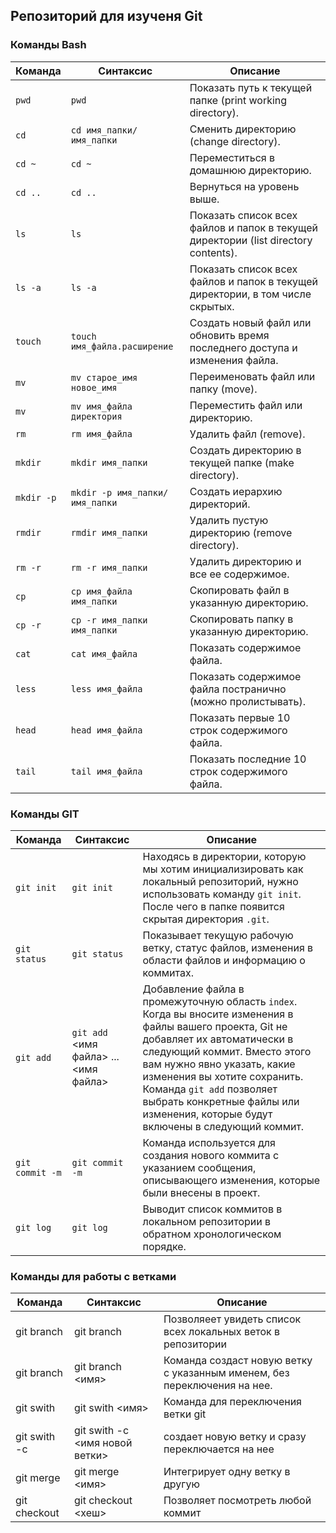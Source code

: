 ## Репозиторий для изученя Git

### Команды Bash
| Команда                                   | Синтаксис                                   | Описание                                                                                   |
|-------------------------------------------|---------------------------------------------|--------------------------------------------------------------------------------------------|
| `pwd`                                     | `pwd`                                       | Показать путь к текущей папке (print working directory).                                  |
| `cd`                                      | `cd имя_папки/имя_папки`                   | Сменить директорию (change directory).                                                    |
| `cd ~`                                    | `cd ~`                                      | Переместиться в домашнюю директорию.                                                      |
| `cd ..`                                   | `cd ..`                                     | Вернуться на уровень выше.                                                                 |
| `ls`                                      | `ls`                                        | Показать список всех файлов и папок в текущей директории (list directory contents).       |
| `ls -a`                                   | `ls -a`                                     | Показать список всех файлов и папок в текущей директории, в том числе скрытых.            |
| `touch`                                   | `touch имя_файла.расширение`                | Создать новый файл или обновить время последнего доступа и изменения файла.               |
| `mv`                                      | `mv старое_имя новое_имя`                  | Переименовать файл или папку (move).                                                      |
| `mv`                                      | `mv имя_файла директория`                  | Переместить файл или директорию.                                                          |
| `rm`                                      | `rm имя_файла`                             | Удалить файл (remove).                                                                     |
| `mkdir`                                   | `mkdir имя_папки`                          | Создать директорию в текущей папке (make directory).                                      |
| `mkdir -p`                                | `mkdir -p имя_папки/имя_папки`            | Создать иерархию директорий.                                                              |
| `rmdir`                                   | `rmdir имя_папки`                          | Удалить пустую директорию (remove directory).                                             |
| `rm -r`                                   | `rm -r имя_папки`                          | Удалить директорию и все ее содержимое.                                                  |
| `cp`                                      | `cp имя_файла имя_папки`                   | Скопировать файл в указанную директорию.                                                 |
| `cp -r`                                   | `cp -r имя_папки имя_папки`                | Скопировать папку в указанную директорию.                                                |
| `cat`                                     | `cat имя_файла`                            | Показать содержимое файла.                                                                 |
| `less`                                    | `less имя_файла`                           | Показать содержимое файла постранично (можно пролистывать).                               |
| `head`                                    | `head имя_файла`                           | Показать первые 10 строк содержимого файла.                                               |
| `tail`                                    | `tail имя_файла`                           | Показать последние 10 строк содержимого файла.                                           |

### Команды GIT

| Команда         | Синтаксис            | Описание                                                                                      |
|------------------|---------------------|-----------------------------------------------------------------------------------------------|
| `git init`       | `git init`          | Находясь в директории, которую мы хотим инициализировать как локальный репозиторий, нужно использовать команду `git init`. После чего в папке появится скрытая директория `.git`. |
| `git status`     | `git status`        | Показывает текущую рабочую ветку, статус файлов, изменения в области файлов и информацию о коммитах. |
| `git add`        | `git add` <имя файла> ... <имя файла> | Добавление файла в промежуточную область `index`. Когда вы вносите изменения в файлы вашего проекта, Git не добавляет их автоматически в следующий коммит. Вместо этого вам нужно явно указать, какие изменения вы хотите сохранить. Команда `git add` позволяет выбрать конкретные файлы или изменения, которые будут включены в следующий коммит. |
| `git commit -m`  | `git commit -m`     | Команда используется для создания нового коммита с указанием сообщения, описывающего изменения, которые были внесены в проект. |
| `git log`        | `git log`           | Выводит список коммитов в локальном репозитории в обратном хронологическом порядке.          |

### Команды для работы с ветками
|Команда|Синтаксис|Описание|
|----------------|------------------|--------------------------------------------------------------------------|
|git branch      |git branch        | Позволяеет увидеть список всех локальных веток в репозитории             |
|git branch      |git branch <имя>  | Команда создаст новую ветку с указанным именем, без переключения на нее. |
|git swith       |git swith <имя>   | Команда для переключения ветки git                                       |
|git swith -с    |git swith -с <имя новой ветки>  | создает новую ветку и сразу переключается на нее           |
|git merge       |git merge <имя>   | Интегрирует одну ветку в другую                                          |
|git checkout    |git checkout <хеш>| Позволяет посмотреть любой коммит                                        |
